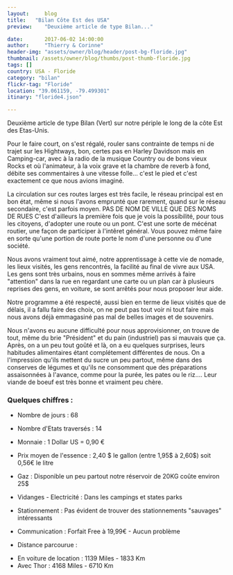 ```yaml
---
layout:     blog
title:   "Bilan Côte Est des USA"
preview:    "Deuxième article de type Bilan..."

date:       2017-06-02 14:00:00
author:     "Thierry & Corinne"
header-img: "assets/owner/blog/header/post-bg-floride.jpg"
thumbnail: /assets/owner/blog/thumbs/post-thumb-floride.jpg
tags: []
country: USA - Floride
category: "bilan"
flickr-tag: "Floride"
location: "39.061159, -79.499301"
itinary: "floride4.json"

---
```


Deuxième article de type Bilan (Vert) sur notre périple le long de la côte Est des Etas-Unis.

Pour le faire court, on s'est régalé, rouler sans contrainte de temps ni de trajet sur les Hightways, bon, certes pas en Harley Davidson mais en Camping-car, avec à la radio de la musique Country ou de bons vieux Rocks et où l'animateur, à la voix grave et la chambre de reverb à fond, débite ses commentaires à une vitesse folle... c'est le pied et c'est exactement ce que nous avions imaginé.

La circulation sur ces routes larges est très facile, le réseau principal est en bon état, même si nous l'avons emprunté que rarement, quand sur le réseau secondaire, c'est parfois moyen.        PAS DE NOM DE VILLE QUE DES NOMS DE RUES
 C'est d'ailleurs la première fois que je vois la possibilité, pour tous les citoyens, d'adopter une route ou un pont. C'est une sorte de mécénat routier, une façon de participer à l'intêret général. Vous pouvez même faire en sorte qu'une portion de route porte le nom d'une personne ou d'une société.

Nous avons vraiment tout aimé, notre apprentissage à cette vie de nomade, les lieux visités, les gens rencontrés, la facilité au final de vivre aux USA. Les gens sont très urbains, nous en sommes même arrivés à faire "attention" dans la rue en regardant une carte ou un plan car à plusieurs reprises des gens, en voiture, se sont arrêtés pour nous proposer leur aide.

Notre programme a été respecté, aussi bien en terme de lieux visités que de délais, il a fallu faire des choix, on ne peut pas tout voir ni tout faire mais nous avons déjà emmagasiné pas mal de belles images et de souvenirs.

Nous n'avons eu aucune difficulté pour nous approvisionner, on trouve de tout, même du brie "Président" et du pain (industriel) pas si mauvais que ça. Après, on a un peu tout goûté et là, on a eu quelques surprises, leurs habitudes alimentaires étant complétement différentes de nous. On a l'impression qu'ils mettent du sucre un peu partout, même dans des conserves de légumes et qu'ils ne consomment que des préparations assaisonnées à l'avance, comme pour la purée, les pates ou le riz.... Leur viande de boeuf est très bonne et vraiment peu chère.


### Quelques chiffres :  

* Nombre de jours           : 68
* Nombre d'Etats traversés  : 14
* Monnaie                   : 1 Dollar US = 0,90 €
* Prix moyen de l'essence   : 2,40 $ le gallon (entre 1,95$ à 2,60$) soit 0,56€ le litre
* Gaz                       : Disponible un peu partout notre réservoir de 20KG coûte environ 25$ 
* Vidanges - Electricité    : Dans les campings et states parks
* Stationnement             : Pas évident de trouver des stationnements "sauvages" intéressants
* Communication             : Forfait Free à 19,99€ - Aucun problème

* Distance parcourue : 
- En voiture de location    : 1139 Miles - 1833 Km  
- Avec Thor                 : 4168 Miles - 6710 Km  
